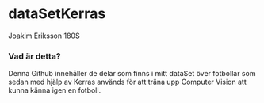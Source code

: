 # dataSetKerras
Joakim Eriksson 180S

### Vad är detta?
Denna Github innehåller de delar som finns i mitt dataSet över fotbollar som sedan med hjälp av Kerras används för att träna upp Computer Vision att kunna känna igen en fotboll. 

